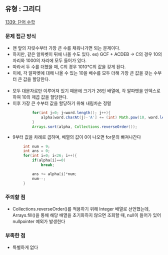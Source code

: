 ## 유형 : 그리디
[1339: 단어 수학](https://www.acmicpc.net/problem/1339)

### 문제 접근 방식
  - 맨 앞의 자릿수부터 가장 큰 수를 채워나가면 되는 문제이다. 
  - 하지만, 같은 알파벳이 뒤에 나올 수도 있다. ex) GCF + ACDEB -> C의 경우 10의 자리와 1000의 자리에 모두 들어가 있다.
  - 따라서 두 수를 더했을 때, C의 경우 1010*C의 값을 갖게 된다. 
  - 이에, 각 알파벳에 대해 나올 수 있는 10을 배수를 모두 더해 가장 큰 값을 갖는 수부터 큰 값을 할당한다.
<br></br>
  - 모두 대문자로만 이루어져 있기 때문에 크기가 26인 배열에, 각 알파벳을 인덱스로 하여 10의 제곱 값을 할당한다.
  - 이후 가장 큰 수부터 값을 할당하기 위해 내림차순 정렬
``` Java
            for(int j=0; j<word.length(); j++){
                alpha[word.charAt(j)-'A'] += (int) Math.pow(10, word.length()-j-1);
            }
            Arrays.sort(alpha, Collections.reverseOrder());
```

  - 9부터 값을 차례로 곱하며, 배열의 값이 0이 나오면 for문의 빠져나간다
``` Java
        int num = 9;
        int ans = 0;
        for(int i=0; i<26; i++){
            if(alpha[i]==0)
                break;

            ans += alpha[i]*num;
            num--;
        }
```

### 주의할 점
  - Collections.reverseOrder()를 적용하기 위해 Integer 배열로 선언했는데, Arrays.fill()을 통해 해당 배열을 초기화하지 않으면 조회할 때, null이 들어가 있어 nullpointer 예외가 발생한다

### 부족한 점
  - 특별하게 없다
      
